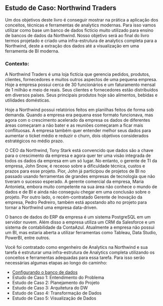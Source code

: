 ## Estudo de Caso: Northwind Traders

Um dos  objetivos deste livro  é conseguir mostrar na prática a aplicação dos conceitos, técnicas e ferramentas de analytics modernas. Para isso vamos utilizar como base um banco de dados fictício muito utilizado para ensino de bancos de dados da Northwind. Nosso objetivo será ao final do livro termos projetado e criado uma infra-estrutura de analytics completa para a Northwind, deste a extração dos dados até a visualização em uma ferramenta de BI moderna.

### Contexto:

A Northwind Traders é uma loja fictícia que gerencia pedidos, produtos, clientes, fornecedores e muitos outros aspectos de uma pequena empresa. Hoje a empresa possui cerca de 30 funcionários e um faturamento mensal de 1 milhão e meio de reais. Seus clientes e fornecedores estão distribuídos em diversos países. Seus principais produtos hoje são alimentos, bebidas e utilidades domésticas.

Hoje a Northwind possui relatórios feitos em planilhas feitos de forma sob demanda. Quando a empresa era pequena esse formato funcionava, mas agora com o crescimento acelerado da empresa os dados de diferentes áreas começaram a não bater e as reuniões começaram a ficar mais conflituosas. A empresa também quer entender melhor seus dados para aumentar o ticket médio e reduzir o churn, dois objetivos considerados estratégicos no médio prazo.

O CEO da Northwind, Tony Stark está convencido que dados são a chave para o crescimento da empresa e agora quer ter uma visão integrada de todos os dados da empresa em um só lugar. No entanto, o gerente de TI da empresa, John Snow, é receoso sobre a dificuldade técnica, custos e prazos para esse projeto. Pior, John já participou de projetos de BI no passado usando ferramentas de grandes empresas de tecnologia que não tiveram o sucesso esperado. A gerente comercial da empresa, Maria Antonieta, embora muito competente na sua área não conhece o mundo de dados e de BI e ainda não conseguiu chegar em uma conclusão sobre o projeto. Por outro lado, o recém-contratado Gerente de Inovação da empresa, Pedro Pedreiro, também está apostando alto no projeto para tornar a Northwind uma empresa data-driven.

O banco de dados do ERP da empresa é um sistema PostgreSQL em um servidor nuvem. Além disso a empresa utiliza um CRM da Salesforce e um sistema de contabilidade da ContaAzul. Atualmente a empresa não possui um BI, mas estaria aberta a utilizar ferramentas como Tableau, Data Studio, PowerBI, entre outros.

Você foi contratado como engenheiro de Analytics na Northwind e sua tarefa é estruturar uma infra-estrutura de Analytics completa utilizando os conceitos e ferramentas adequadas para essa tarefa. Para isso serão necessárias algumas etapas ao longo do caminho:

* [Configurando o banco de dados](configurando_bd.md)
* Estudo de Caso 1:  Entendimento do Problema
* Estudo de Caso 2:  Planejamento do Projeto
* Estudo de Caso 3:  Arquitetura do DW
* Estudo de Caso 4:  Transformação de Dados
* Estudo de Caso 5:  Visualização de Dados

